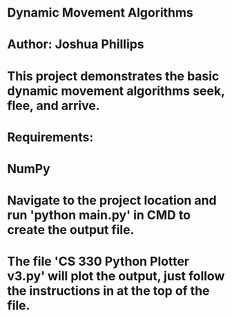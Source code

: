# Dynamic Movement Algorithms
# 
# Author: Joshua Phillips
# 
# This project demonstrates the basic dynamic movement algorithms seek, flee, and arrive.
# 
# Requirements:
# NumPy
# 
# Navigate to the project location and run 'python main.py' in CMD to create the output file.
# 
# The file 'CS 330 Python Plotter v3.py' will plot the output, just follow the instructions in at the top of the file.
# 
